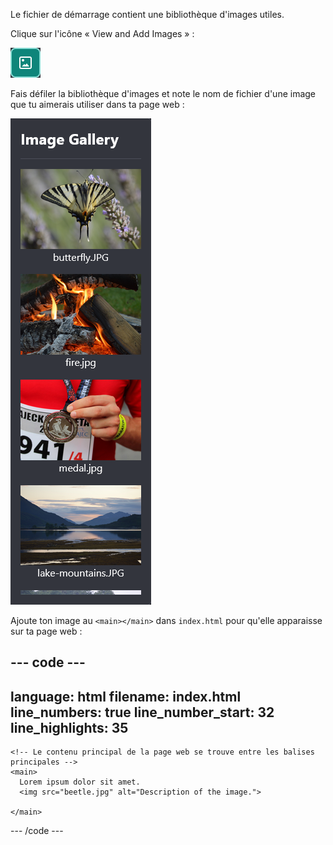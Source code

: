 Le fichier de démarrage contient une bibliothèque d'images utiles.

Clique sur l'icône « View and Add Images » :

![Une icône ayant la forme d'une feuille de papier dont le coin supérieur droit est replié et sur laquelle figure une scène de montagne.](images/view-add-images.png)

Fais défiler la bibliothèque d'images et note le nom de fichier d'une image que tu aimerais utiliser dans ta page web :

![La bibliothèque d'images avec le fichier beetle.jpg affiché.](images/image-gallery.png)

Ajoute ton image au `<main></main>` dans `index.html` pour qu'elle apparaisse sur ta page web :

## --- code ---

language: html
filename: index.html
line_numbers: true
line_number_start: 32
line_highlights: 35
--------------------------------------------------------

```
<!-- Le contenu principal de la page web se trouve entre les balises principales -->
<main>
  Lorem ipsum dolor sit amet. 
  <img src="beetle.jpg" alt="Description of the image.">
   
</main>
```

\--- /code ---
